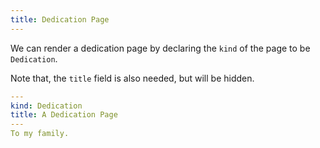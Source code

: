 ```yaml
---
title: Dedication Page
---
```


We can render a dedication page
by declaring the `kind` of the page to be `Dedication`.

Note that, the `title` field is also needed, but will be hidden.

```yaml
---
kind: Dedication
title: A Dedication Page
---
To my family.
```
